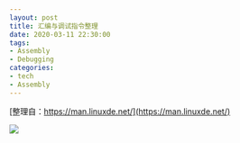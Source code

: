```yaml
---
layout: post
title: 汇编与调试指令整理
date: 2020-03-11 22:30:00
tags:
- Assembly
- Debugging
categories:
- tech
- Assembly
---
```


[整理自：https://man.linuxde.net/](https://man.linuxde.net/)

![][01-思维导图]

[01-思维导图]: http://q8rnfvsfm.bkt.clouddn.com/images/%E6%B1%87%E7%BC%96%E4%B8%8E%E8%B0%83%E8%AF%95/01-%E6%B1%87%E7%BC%96%E4%B8%8E%E8%B0%83%E8%AF%95.png

